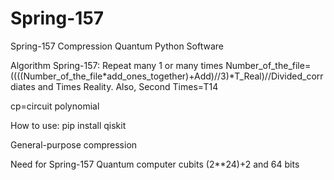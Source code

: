 # Spring-157
Spring-157 Compression Quantum Python Software

Algorithm Spring-157:
Repeat many 1 or many times Number_of_the_file=((((Number_of_the_file*add_ones_together)+Add)//3)*T_Real)//Divided_corrdiates and Times Reality. Also, Second Times=T14

cp=circuit polynomial

How to use: pip install qiskit

General-purpose compression

Need for Spring-157 Quantum computer cubits (2**24)+2 and 64 bits



